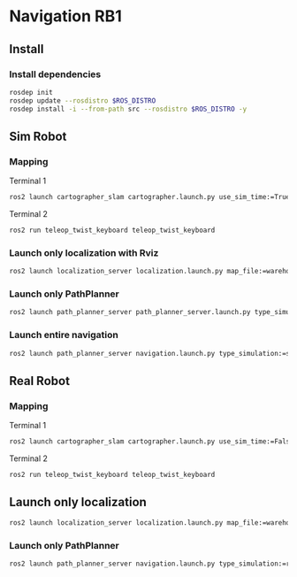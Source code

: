 # Navigation RB1

## Install
### Install dependencies

```bash
rosdep init
rosdep update --rosdistro $ROS_DISTRO
rosdep install -i --from-path src --rosdistro $ROS_DISTRO -y
```


## Sim Robot
### Mapping

Terminal 1
```bash
ros2 launch cartographer_slam cartographer.launch.py use_sim_time:=True
```
Terminal 2

```bash
ros2 run teleop_twist_keyboard teleop_twist_keyboard
```
### Launch only localization with Rviz
```bash
ros2 launch localization_server localization.launch.py map_file:=warehouse_map_sim.yaml use_sim_time:=True rviz:=True
```
### Launch only PathPlanner 
```bash
ros2 launch path_planner_server path_planner_server.launch.py type_simulation:=sim_robot use_sim_time:=True 
```

### Launch entire navigation
```bash
ros2 launch path_planner_server navigation.launch.py type_simulation:=sim_robot use_sim_time:=True map_file:=warehouse_map_sim.yaml 
```

## Real Robot
### Mapping
Terminal 1
```bash
ros2 launch cartographer_slam cartographer.launch.py use_sim_time:=False
```
Terminal 2

```bash
ros2 run teleop_twist_keyboard teleop_twist_keyboard
```

## Launch only localization 
```bash
ros2 launch localization_server localization.launch.py map_file:=warehouse_map_real.yaml use_sim_time:=True
```
### Launch only PathPlanner 

```bash
ros2 launch path_planner_server navigation.launch.py type_simulation:=real_robot use_sim_time:=False 
```
